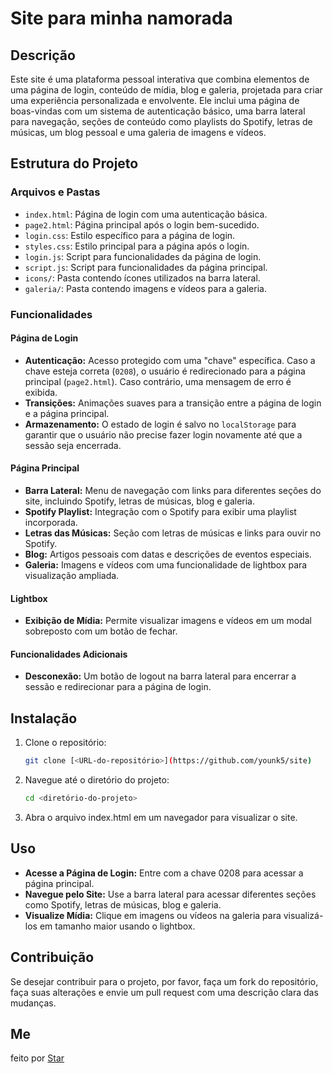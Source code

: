 # Site para minha namorada

## Descrição

Este site é uma plataforma pessoal interativa que combina elementos de uma página de login, conteúdo de mídia, blog e galeria, projetada para criar uma experiência personalizada e envolvente. Ele inclui uma página de boas-vindas com um sistema de autenticação básico, uma barra lateral para navegação, seções de conteúdo como playlists do Spotify, letras de músicas, um blog pessoal e uma galeria de imagens e vídeos.

## Estrutura do Projeto

### Arquivos e Pastas

- `index.html`: Página de login com uma autenticação básica.
- `page2.html`: Página principal após o login bem-sucedido.
- `login.css`: Estilo específico para a página de login.
- `styles.css`: Estilo principal para a página após o login.
- `login.js`: Script para funcionalidades da página de login.
- `script.js`: Script para funcionalidades da página principal.
- `icons/`: Pasta contendo ícones utilizados na barra lateral.
- `galeria/`: Pasta contendo imagens e vídeos para a galeria.

### Funcionalidades

#### Página de Login
- **Autenticação:** Acesso protegido com uma "chave" específica. Caso a chave esteja correta (`0208`), o usuário é redirecionado para a página principal (`page2.html`). Caso contrário, uma mensagem de erro é exibida.
- **Transições:** Animações suaves para a transição entre a página de login e a página principal.
- **Armazenamento:** O estado de login é salvo no `localStorage` para garantir que o usuário não precise fazer login novamente até que a sessão seja encerrada.

#### Página Principal
- **Barra Lateral:** Menu de navegação com links para diferentes seções do site, incluindo Spotify, letras de músicas, blog e galeria.
- **Spotify Playlist:** Integração com o Spotify para exibir uma playlist incorporada.
- **Letras das Músicas:** Seção com letras de músicas e links para ouvir no Spotify.
- **Blog:** Artigos pessoais com datas e descrições de eventos especiais.
- **Galeria:** Imagens e vídeos com uma funcionalidade de lightbox para visualização ampliada.

#### Lightbox
- **Exibição de Mídia:** Permite visualizar imagens e vídeos em um modal sobreposto com um botão de fechar.

#### Funcionalidades Adicionais
- **Desconexão:** Um botão de logout na barra lateral para encerrar a sessão e redirecionar para a página de login.

## Instalação

1. Clone o repositório:
   ```bash
   git clone [<URL-do-repositório>](https://github.com/younk5/site)
2. Navegue até o diretório do projeto:
   ```bash
   cd <diretório-do-projeto>
3. Abra o arquivo index.html em um navegador para visualizar o site.

## Uso

- **Acesse a Página de Login:** Entre com a chave 0208 para acessar a página principal.
- **Navegue pelo Site:** Use a barra lateral para acessar diferentes seções como Spotify, letras de músicas, blog e galeria.
- **Visualize Mídia:** Clique em imagens ou vídeos na galeria para visualizá-los em tamanho maior usando o lightbox.

## Contribuição
Se desejar contribuir para o projeto, por favor, faça um fork do repositório, faça suas alterações e envie um pull request com uma descrição clara das mudanças.

## Me

feito por [Star](https://github.com/Younk5)
